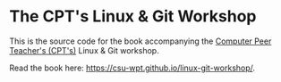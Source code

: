 # The CPT's Linux & Git Workshop

This is the source code for the book accompanying the [Computer Peer Teacher's (CPT's)](https://engineering.csuohio.edu/advising/computer-peer-teachers-cpts) Linux & Git workshop.

Read the book here: <https://csu-wpt.github.io/linux-git-workshop/>.
